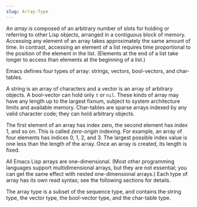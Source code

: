 ```yaml
---
slug: Array-Type
---
```


An *array* is composed of an arbitrary number of slots for holding or referring to other Lisp objects, arranged in a contiguous block of memory. Accessing any element of an array takes approximately the same amount of time. In contrast, accessing an element of a list requires time proportional to the position of the element in the list. (Elements at the end of a list take longer to access than elements at the beginning of a list.)

Emacs defines four types of array: strings, vectors, bool-vectors, and char-tables.

A string is an array of characters and a vector is an array of arbitrary objects. A bool-vector can hold only `t` or `nil`. These kinds of array may have any length up to the largest fixnum, subject to system architecture limits and available memory. Char-tables are sparse arrays indexed by any valid character code; they can hold arbitrary objects.

The first element of an array has index zero, the second element has index 1, and so on. This is called *zero-origin* indexing. For example, an array of four elements has indices 0, 1, 2, and 3<!-- /@w -->. The largest possible index value is one less than the length of the array. Once an array is created, its length is fixed.

All Emacs Lisp arrays are one-dimensional. (Most other programming languages support multidimensional arrays, but they are not essential; you can get the same effect with nested one-dimensional arrays.) Each type of array has its own read syntax; see the following sections for details.

The array type is a subset of the sequence type, and contains the string type, the vector type, the bool-vector type, and the char-table type.
